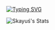 [![Typing SVG](https://readme-typing-svg.herokuapp.com?color=%2336BCF7&duration=3000&height=73&lines=Python+-+Developer;JavaScript+-+50%25+Learned;Java+-+Learning)](https://git.io/typing-svg)

![Skayuś's Stats](https://github-readme-stats.vercel.app/api?username=skayus&show_icons=true&theme=radical&border_radius=30)
